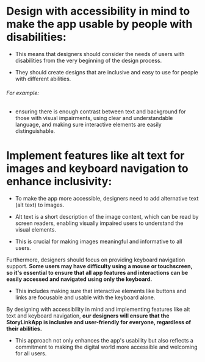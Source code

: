 # Design with accessibility in mind to make the app usable by people with disabilities:

- This means that designers should consider the needs of users with disabilities from the very beginning of the design process. 

- They should create designs that are inclusive and easy to use for people with different abilities. 
###### For example:

 - ensuring there is enough contrast between text and background for those with visual impairments, using clear and understandable language, and making sure interactive elements are easily distinguishable.

 # Implement features like alt text for images and keyboard navigation to enhance inclusivity:

- To make the app more accessible, designers need to add alternative text (alt text) to images. 

- Alt text is a short description of the image content, which can be read by screen readers, enabling visually impaired users to understand the visual elements. 

- This is crucial for making images meaningful and informative to all users.

Furthermore, designers should focus on providing keyboard navigation support. **Some users may have difficulty using a mouse or touchscreen, so it's essential to ensure that all app features and interactions can be easily accessed and navigated using only the keyboard.**

-  This includes making sure that interactive elements like buttons and links are focusable and usable with the keyboard alone.

By designing with accessibility in mind and implementing features like alt text and keyboard navigation, **our designers will ensure that the StoryLinkApp is inclusive and user-friendly for everyone, regardless of their abilities.** 

- This approach not only enhances the app's usability but also reflects a commitment to making the digital world more accessible and welcoming for all users.





